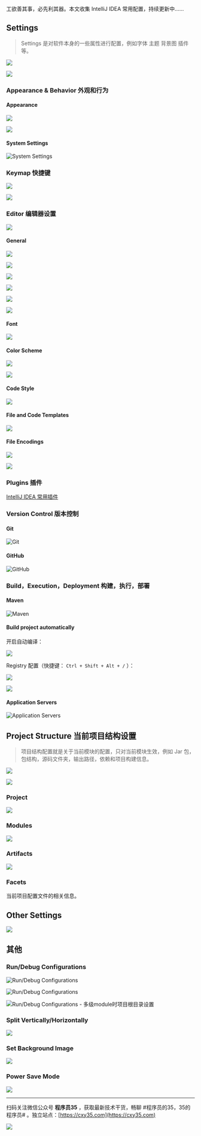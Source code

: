 工欲善其事，必先利其器。本文收集 IntelliJ IDEA 常用配置，持续更新中......
<!-- more -->

## Settings

> Settings 是对软件本身的一些属性进行配置，例如字体 主题 背景图 插件等。

![](https://oscimg.oschina.net/oscnet/up-9da43e222cfa1d0f09e8113f2e3899c7531.png)

![](https://oscimg.oschina.net/oscnet/up-4e0b312079f3fc37d7ec35171504ecf9c40.png)

### Appearance & Behavior  外观和行为

#### Appearance

![](https://oscimg.oschina.net/oscnet/up-a49d1a77ac8e798c7e46f65372bc81d10da.png)

![](https://oscimg.oschina.net/oscnet/up-d98f2c27f64e37436ab3e9e2899dc11deaf.png)

#### System Settings

![System Settings](https://oscimg.oschina.net/oscnet/1de2ecfa2a231b88b3f98bf8346c19a7a20.jpg)

### Keymap 快捷键

![](https://oscimg.oschina.net/oscnet/up-3b8dc97be64abe4ae1e6f1d5f85286efe95.png)

![](https://oscimg.oschina.net/oscnet/up-b2e0b6675b2e694c66313924b1e61d386dc.png)

### Editor 编辑器设置

![](https://oscimg.oschina.net/oscnet/up-ffff5c4d8610a2c2b484dfc2798562546a4.png)

#### General

![](https://oscimg.oschina.net/oscnet/up-655fe18b725d99a60ca99f96caf70b5b82d.png)

![](https://oscimg.oschina.net/oscnet/up-260b7eac960aa1282d255e536eb55efae03.png)

![](https://oscimg.oschina.net/oscnet/up-b0cbff431157a6a83ee2ae15d1e63d277ba.png)

![](https://oscimg.oschina.net/oscnet/up-45a425bcab117459ca36293a098dfb59878.png)

![](https://oscimg.oschina.net/oscnet/up-143edc08fa1fca23ad163ad84bd33bb0d4b.png)

![](https://oscimg.oschina.net/oscnet/up-809137e407eb08bb48c166b1893f2a94dd9.png)

#### Font

![](https://oscimg.oschina.net/oscnet/up-dca050bc9d86ff89c43a6e673f7ec2eb4cb.png)

#### Color Scheme

![](https://oscimg.oschina.net/oscnet/up-d18e9ed2d84f276d1d9e307046dc146d6f7.png)

![](https://oscimg.oschina.net/oscnet/up-443940e78640b5399defb6349c6c7bd82bd.png)

#### Code Style

![](https://oscimg.oschina.net/oscnet/up-b8e7561eed49c03d11c369599649e43a103.png)

#### File and Code Templates

![](https://oscimg.oschina.net/oscnet/up-830b092435102c7abb8905f07faf5536716.png)

#### File Encodings

![](https://oscimg.oschina.net/oscnet/up-8214ef1b781d417dd610984b3cc14bd17a4.png)

![](https://oscimg.oschina.net/oscnet/up-d521ff83ec914d14c03bba38b1b08fbf421.png)

### Plugins 插件

[IntelliJ IDEA 常用插件](https://my.oschina.net/cxy35/blog/4279990)

### Version Control 版本控制

#### Git

![Git](https://oscimg.oschina.net/oscnet/40f3467e54e3c3388e0a9dee3b5403fe4f3.jpg)

#### GitHub

![GitHub](https://oscimg.oschina.net/oscnet/6b4fb40d5e400f265a2ec43284f5cdf0d42.jpg)

### Build，Execution，Deployment 构建，执行，部署

#### Maven

![Maven](https://oscimg.oschina.net/oscnet/8db3ec34801a61c33339d105504e00ba151.jpg)

#### Build project automatically

开启自动编译：

![](https://oscimg.oschina.net/oscnet/up-fa66732cd6d18916fad6521db1c60c5cba5.png)

Registry 配置（快捷键： `Ctrl + Shift + Alt + /` ）：

![](https://oscimg.oschina.net/oscnet/up-24f26358269d4db1fae4c778113ad6baf89.png)

![](https://oscimg.oschina.net/oscnet/up-380f2b5b05d445d825a7455f180f4802c91.png)

#### Application Servers

![Application Servers](https://oscimg.oschina.net/oscnet/546b37ba6053f6b0ddbad4f52aa39ae365e.jpg)

## Project Structure 当前项目结构设置

> 项目结构配置就是关于当前模块的配置，只对当前模块生效，例如 Jar 包，包结构，源码文件夹，输出路径，依赖和项目构建信息。

![](https://oscimg.oschina.net/oscnet/up-44eb3aa42cb4f7456938187db366c604f6f.png)

![](https://oscimg.oschina.net/oscnet/up-ebba241d4d32f35cb5f06f64b8c1a205153.png)

### Project

![](https://oscimg.oschina.net/oscnet/up-da5e2599a957c66f88b17f80ebc642dd743.png)

### Modules

![](https://oscimg.oschina.net/oscnet/up-ad8628990bb38b6f84754eaeabebf8751e5.png)

### Artifacts

![](https://oscimg.oschina.net/oscnet/up-25fc850f515349c013ece79c5f71a4c5de5.png)

### Facets

当前项目配置文件的相关信息。

## Other Settings

![](https://oscimg.oschina.net/oscnet/up-4236edcb6efd8b9cbb9bd39e5fd5f1f3f03.png)

## 其他

### Run/Debug Configurations

![Run/Debug Configurations](https://oscimg.oschina.net/oscnet/1590903729cae73202a3d050225e40b3062.jpg)

![Run/Debug Configurations](https://oscimg.oschina.net/oscnet/e673f3740cb2868facff43f2de4c1dea5ab.jpg)

![Run/Debug Configurations - 多级module时项目根目录设置](https://oscimg.oschina.net/oscnet/8af3f9de2a6d5cfe2df2c811e08000a0b6a.jpg)

### Split Vertically/Horizontally

![](https://oscimg.oschina.net/oscnet/up-f1e1bbc7300b1ab9502ef878e471664dab0.png)

### Set Background Image

![](https://oscimg.oschina.net/oscnet/up-ac64ca8df660c0b2f003b1c568ad4d99105.png)

### Power Save Mode

![](https://oscimg.oschina.net/oscnet/up-ae572998c22ceba8c4fe7012a5c8a4c0ab0.png)


---

扫码关注微信公众号 **程序员35** ，获取最新技术干货，畅聊 #程序员的35，35的程序员# 。独立站点：[https://cxy35.com](https://cxy35.com)

![](https://oscimg.oschina.net/oscnet/up-285838b9c516db5bb1ba760f292f2346078.JPEG)